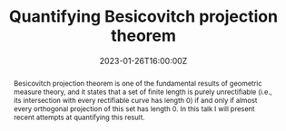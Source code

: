 ﻿---
title: "Quantifying Besicovitch projection theorem"

event: Analysis Seminar
event_url: https://warwick.ac.uk/fac/sci/maths/research/events/seminars/areas/analysis/

location: University of Warwick
# address:
# street: 450 Serra Mall
# city: Stanford
#  region: CA
#  postcode: '94305'
#  country: United States

# summary: An example talk using Wowchemy's Markdown slides feature.
# abstract: "Lorem ipsum dolor sit amet, consectetur adipiscing elit. Duis posuere tellusac convallis placerat. Proin tincidunt magna sed ex sollicitudin condimentum. Sed ac faucibus dolor, scelerisque sollicitudin nisi. Cras purus urna, suscipit quis sapien eu, pulvinar tempor diam."

summary: ""
abstract: "Besicovitch projection theorem is one of the fundamental
results of geometric measure theory, and it states that a set of finite
length is purely unrectifiable (i.e., its intersection with every
rectifiable curve has length 0) if and only if almost every orthogonal
projection of this set has length 0. In this talk I will present recent
attempts at quantifying this result."
# Talk start and end times.
#   End time can optionally be hidden by prefixing the line with `#`.
date: "2023-01-26T16:00:00Z"
# date_end: "2030-06-01T15:00:00Z"
all_day: false

# Schedule page publish date (NOT talk date).
publishDate: "2017-01-01T00:00:00Z"

authors: []
tags: []

# Is this a featured talk? (true/false)
featured: false

# image:
#  caption: 'Image credit: [**Unsplash**](https://unsplash.com/photos/bzdhc5b3Bxs)'
#  focal_point: Right

links:
# - icon: twitter
#  icon_pack: fab
#  name: Follow
#  url: https://twitter.com/georgecushen
url_code: ""
url_slides: ""
url_video: ""

# Markdown Slides (optional).
#   Associate this talk with Markdown slides.
#   Simply enter your slide deck's filename without extension.
#   E.g. `slides = "example-slides"` references `content/slides/example-slides.md`.
#   Otherwise, set `slides = ""`.
# slides: example

# Projects (optional).
#   Associate this post with one or more of your projects.
#   Simply enter your project's folder or file name without extension.
#   E.g. `projects = ["internal-project"]` references `content/project/deep-learning/index.md`.
#   Otherwise, set `projects = []`.
# projects:
# - example
---

